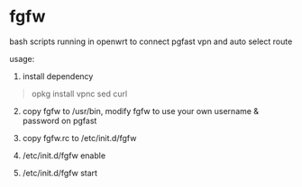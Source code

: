 # fgfw
bash scripts running in openwrt to connect pgfast vpn and auto select route

usage:
1. install dependency

>opkg install vpnc sed curl

2. copy fgfw to /usr/bin, modify fgfw to use your own username & password on pgfast

3. copy fgfw.rc to /etc/init.d/fgfw

4. /etc/init.d/fgfw enable

5. /etc/init.d/fgfw start
